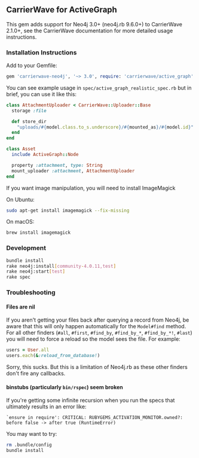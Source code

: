 ## CarrierWave for ActiveGraph

This gem adds support for Neo4j 3.0+ (neo4j.rb 9.6.0+) to CarrierWave 2.1.0+, see the CarrierWave documentation for more detailed usage instructions.

### Installation Instructions

Add to your Gemfile:

```ruby
gem 'carrierwave-neo4j', '~> 3.0', require: 'carrierwave/active_graph'
```

You can see example usage in `spec/active_graph_realistic_spec.rb` but in brief, you can use it like this:

```ruby
class AttachmentUploader < CarrierWave::Uploader::Base
  storage :file

  def store_dir
    "uploads/#{model.class.to_s.underscore}/#{mounted_as}/#{model.id}"
  end
end

class Asset
  include ActiveGraph::Node

  property :attachment, type: String
  mount_uploader :attachment, AttachmentUploader
end
```

If you want image manipulation, you will need to install ImageMagick

On Ubuntu:

```sh
sudo apt-get install imagemagick --fix-missing
```

On macOS:

```sh
brew install imagemagick
```

### Development

```sh
bundle install
rake neo4j:install[community-4.0.11,test]
rake neo4j:start[test]
rake spec
```

### Troubleshooting

#### Files are nil

If you aren't getting your files back after querying a record from Neo4j, be aware that this will only happen automatically for the `Model#find` method. For all other finders (`#all`, `#first`, `#find_by`, `#find_by_*`, `#find_by_*!`, `#last`) you will need to force a reload so the model sees the file. For example:

```ruby
users = User.all
users.each(&:reload_from_database!)
```

Sorry, this sucks. But this is a limitation of Neo4j.rb as these other finders don't fire any callbacks.

#### binstubs (particularly `bin/rspec`) seem broken

If you're getting some infinite recursion when you run the specs that ultimately results in an error like:

```
`ensure in require': CRITICAL: RUBYGEMS_ACTIVATION_MONITOR.owned?: before false -> after true (RuntimeError)
```

You may want to try:

```sh
rm .bundle/config
bundle install
```
